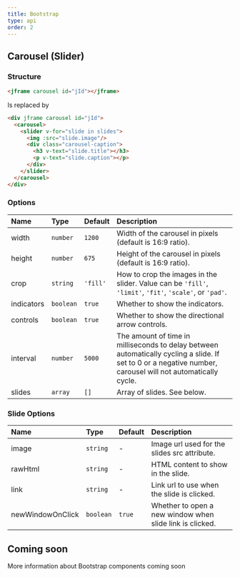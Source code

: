 ```yaml
---
title: Bootstrap
type: api
order: 2
---
```


## Carousel (Slider)

### Structure
``` html
<jframe carousel id="jId"></jframe>
```
Is replaced by
```html
<div jframe carousel id="jId">
  <carousel>
    <slider v-for="slide in slides">
      <img :src="slide.image"/>
      <div class="carousel-caption">
        <h3 v-text="slide.title"></h3>
        <p v-text="slide.caption"></p>
      </div>
    </slider>
  </carousel>
</div>
```

### Options

| Name | Type | Default | Description |
|:---- |:---- |:------- |:----------- |
| width | `number` | `1200` | Width of the carousel in pixels (default is 16:9 ratio). |
| height | `number` | `675` | Height of the carousel in pixels (default is 16:9 ratio). |
| crop | `string` | `'fill'` | How to crop the images in the slider. Value can be `'fill'`, `'limit'`, `'fit'`, `'scale'`, or `'pad'`. |
| indicators | `boolean` | `true` | Whether to show the indicators. |
| controls | `boolean`   | `true` | Whether to show the directional arrow controls. |
| interval | `number`    | `5000` | The amount of time in milliseconds to delay between automatically cycling a slide. If set to 0 or a negative number, carousel will not automatically cycle.|
| slides | `array` | `[]` | Array of slides. See below. |

### Slide Options

| Name | Type | Default | Description |
|:---- |:---- |:------- |:----------- |
| image | `string`    | - | Image url used for the slides src attribute. |
| rawHtml | `string`  | - | HTML content to show in the slide. |
| link | `string`  | - | Link url to use when the slide is clicked. |
| newWindowOnClick | `boolean` | `true` | Whether to open a new window when slide link is clicked. |

<a class="guide-link"></a>

## Coming soon

<p class="tip">More information about Bootstrap components coming soon</p>
